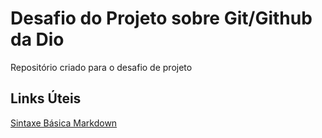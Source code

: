 # Desafio do Projeto sobre Git/Github da Dio 
Repositório criado para o desafio de projeto

## Links Úteis
[Sintaxe Básica Markdown](https://www.markdownguide.org/basic-syntax/)
